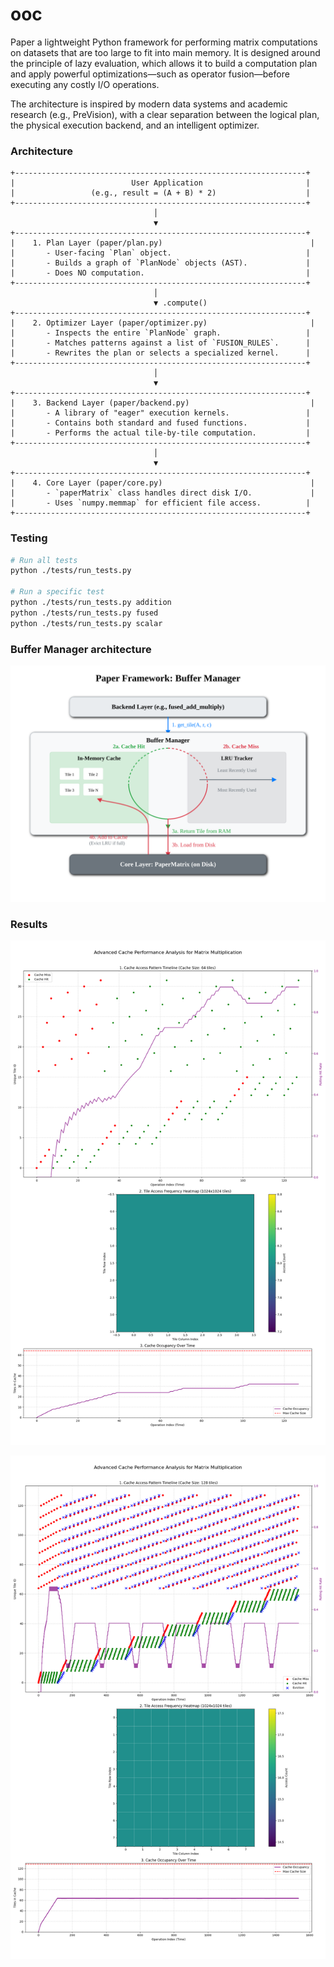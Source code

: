 # ooc

Paper a lightweight Python framework for performing matrix computations on datasets that are too large to fit into main memory. It is designed around the principle of lazy evaluation, which allows it to build a computation plan and apply powerful optimizations—such as operator fusion—before executing any costly I/O operations.

The architecture is inspired by modern data systems and academic research (e.g., PreVision), with a clear separation between the logical plan, the physical execution backend, and an intelligent optimizer.

### Architecture

```
+-----------------------------------------------------------------+
|                          User Application                       |
|                 (e.g., result = (A + B) * 2)                    |
+-----------------------------------------------------------------+
                                │
                                ▼
+-----------------------------------------------------------------+
|    1. Plan Layer (paper/plan.py)                                 |
|       - User-facing `Plan` object.                              |
|       - Builds a graph of `PlanNode` objects (AST).             |
|       - Does NO computation.                                    |
+-----------------------------------------------------------------+
                                │
                                ▼ .compute()
+-----------------------------------------------------------------+
|    2. Optimizer Layer (paper/optimizer.py)                       |
|       - Inspects the entire `PlanNode` graph.                   |
|       - Matches patterns against a list of `FUSION_RULES`.      |
|       - Rewrites the plan or selects a specialized kernel.      |
+-----------------------------------------------------------------+
                                │
                                ▼
+-----------------------------------------------------------------+
|    3. Backend Layer (paper/backend.py)                           |
|       - A library of "eager" execution kernels.                 |
|       - Contains both standard and fused functions.             |
|       - Performs the actual tile-by-tile computation.           |
+-----------------------------------------------------------------+
                                │
                                ▼
+-----------------------------------------------------------------+
|    4. Core Layer (paper/core.py)                                 |
|       - `paperMatrix` class handles direct disk I/O.             |
|       - Uses `numpy.memmap` for efficient file access.          |
+-----------------------------------------------------------------+

```

### Testing

```bash
# Run all tests
python ./tests/run_tests.py

# Run a specific test
python ./tests/run_tests.py addition
python ./tests/run_tests.py fused
python ./tests/run_tests.py scalar
```

### Buffer Manager architecture


![Buffer manager architecture](/buffer-manager-architecture.svg "Buffer Manager")


### Results

![fast test](/cache_visualization_fast_test.png "Buffer Manager")

![Standard](/cache_visualization_standard.png "Buffer Manager")

